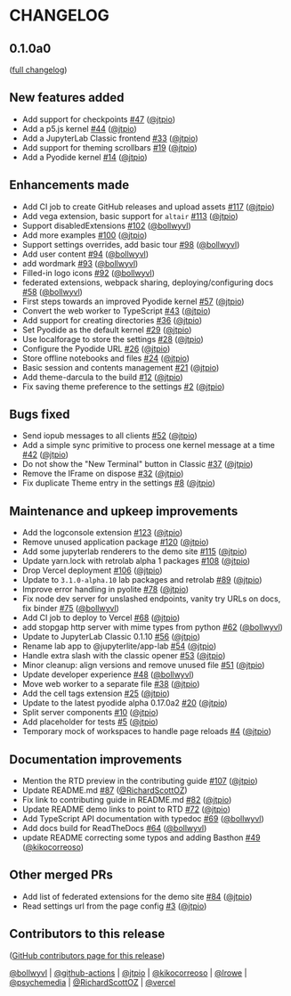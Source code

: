 # CHANGELOG

<!-- <START NEW CHANGELOG ENTRY> -->

## 0.1.0a0

([full changelog](https://github.com/jtpio/jupyterlite/compare/20c89112b481d520946608f3dcd17c09b5bbe372...v0.1.0a0))

## New features added

- Add support for checkpoints [#47](https://github.com/jtpio/jupyterlite/pull/47)
  ([@jtpio](https://github.com/jtpio))
- Add a p5.js kernel [#44](https://github.com/jtpio/jupyterlite/pull/44)
  ([@jtpio](https://github.com/jtpio))
- Add a JupyterLab Classic frontend [#33](https://github.com/jtpio/jupyterlite/pull/33)
  ([@jtpio](https://github.com/jtpio))
- Add support for theming scrollbars [#19](https://github.com/jtpio/jupyterlite/pull/19)
  ([@jtpio](https://github.com/jtpio))
- Add a Pyodide kernel [#14](https://github.com/jtpio/jupyterlite/pull/14)
  ([@jtpio](https://github.com/jtpio))

## Enhancements made

- Add CI job to create GitHub releases and upload assets
  [#117](https://github.com/jtpio/jupyterlite/pull/117)
  ([@jtpio](https://github.com/jtpio))
- Add vega extension, basic support for `altair`
  [#113](https://github.com/jtpio/jupyterlite/pull/113)
  ([@jtpio](https://github.com/jtpio))
- Support disabledExtensions [#102](https://github.com/jtpio/jupyterlite/pull/102)
  ([@bollwyvl](https://github.com/bollwyvl))
- Add more examples [#100](https://github.com/jtpio/jupyterlite/pull/100)
  ([@jtpio](https://github.com/jtpio))
- Support settings overrides, add basic tour
  [#98](https://github.com/jtpio/jupyterlite/pull/98)
  ([@bollwyvl](https://github.com/bollwyvl))
- Add user content [#94](https://github.com/jtpio/jupyterlite/pull/94)
  ([@bollwyvl](https://github.com/bollwyvl))
- add wordmark [#93](https://github.com/jtpio/jupyterlite/pull/93)
  ([@bollwyvl](https://github.com/bollwyvl))
- Filled-in logo icons [#92](https://github.com/jtpio/jupyterlite/pull/92)
  ([@bollwyvl](https://github.com/bollwyvl))
- federated extensions, webpack sharing, deploying/configuring docs
  [#58](https://github.com/jtpio/jupyterlite/pull/58)
  ([@bollwyvl](https://github.com/bollwyvl))
- First steps towards an improved Pyodide kernel
  [#57](https://github.com/jtpio/jupyterlite/pull/57)
  ([@jtpio](https://github.com/jtpio))
- Convert the web worker to TypeScript
  [#43](https://github.com/jtpio/jupyterlite/pull/43)
  ([@jtpio](https://github.com/jtpio))
- Add support for creating directories
  [#36](https://github.com/jtpio/jupyterlite/pull/36)
  ([@jtpio](https://github.com/jtpio))
- Set Pyodide as the default kernel [#29](https://github.com/jtpio/jupyterlite/pull/29)
  ([@jtpio](https://github.com/jtpio))
- Use localforage to store the settings
  [#28](https://github.com/jtpio/jupyterlite/pull/28)
  ([@jtpio](https://github.com/jtpio))
- Configure the Pyodide URL [#26](https://github.com/jtpio/jupyterlite/pull/26)
  ([@jtpio](https://github.com/jtpio))
- Store offline notebooks and files [#24](https://github.com/jtpio/jupyterlite/pull/24)
  ([@jtpio](https://github.com/jtpio))
- Basic session and contents management
  [#21](https://github.com/jtpio/jupyterlite/pull/21)
  ([@jtpio](https://github.com/jtpio))
- Add theme-darcula to the build [#12](https://github.com/jtpio/jupyterlite/pull/12)
  ([@jtpio](https://github.com/jtpio))
- Fix saving theme preference to the settings
  [#2](https://github.com/jtpio/jupyterlite/pull/2) ([@jtpio](https://github.com/jtpio))

## Bugs fixed

- Send iopub messages to all clients [#52](https://github.com/jtpio/jupyterlite/pull/52)
  ([@jtpio](https://github.com/jtpio))
- Add a simple sync primitive to process one kernel message at a time
  [#42](https://github.com/jtpio/jupyterlite/pull/42)
  ([@jtpio](https://github.com/jtpio))
- Do not show the "New Terminal" button in Classic
  [#37](https://github.com/jtpio/jupyterlite/pull/37)
  ([@jtpio](https://github.com/jtpio))
- Remove the IFrame on dispose [#32](https://github.com/jtpio/jupyterlite/pull/32)
  ([@jtpio](https://github.com/jtpio))
- Fix duplicate Theme entry in the settings
  [#8](https://github.com/jtpio/jupyterlite/pull/8) ([@jtpio](https://github.com/jtpio))

## Maintenance and upkeep improvements

- Add the logconsole extension [#123](https://github.com/jtpio/jupyterlite/pull/123)
  ([@jtpio](https://github.com/jtpio))
- Remove unused application package
  [#120](https://github.com/jtpio/jupyterlite/pull/120)
  ([@jtpio](https://github.com/jtpio))
- Add some jupyterlab renderers to the demo site
  [#115](https://github.com/jtpio/jupyterlite/pull/115)
  ([@jtpio](https://github.com/jtpio))
- Update yarn.lock with retrolab alpha 1 packages
  [#108](https://github.com/jtpio/jupyterlite/pull/108)
  ([@jtpio](https://github.com/jtpio))
- Drop Vercel deployment [#106](https://github.com/jtpio/jupyterlite/pull/106)
  ([@jtpio](https://github.com/jtpio))
- Update to `3.1.0-alpha.10` lab packages and retrolab
  [#89](https://github.com/jtpio/jupyterlite/pull/89)
  ([@jtpio](https://github.com/jtpio))
- Improve error handling in pyolite [#78](https://github.com/jtpio/jupyterlite/pull/78)
  ([@jtpio](https://github.com/jtpio))
- Fix node dev server for unslashed endpoints, vanity try URLs on docs, fix binder
  [#75](https://github.com/jtpio/jupyterlite/pull/75)
  ([@bollwyvl](https://github.com/bollwyvl))
- Add CI job to deploy to Vercel [#68](https://github.com/jtpio/jupyterlite/pull/68)
  ([@jtpio](https://github.com/jtpio))
- add stopgap http server with mime types from python
  [#62](https://github.com/jtpio/jupyterlite/pull/62)
  ([@bollwyvl](https://github.com/bollwyvl))
- Update to JupyterLab Classic 0.1.10
  [#56](https://github.com/jtpio/jupyterlite/pull/56)
  ([@jtpio](https://github.com/jtpio))
- Rename lab app to @jupyterlite/app-lab
  [#54](https://github.com/jtpio/jupyterlite/pull/54)
  ([@jtpio](https://github.com/jtpio))
- Handle extra slash with the classic opener
  [#53](https://github.com/jtpio/jupyterlite/pull/53)
  ([@jtpio](https://github.com/jtpio))
- Minor cleanup: align versions and remove unused file
  [#51](https://github.com/jtpio/jupyterlite/pull/51)
  ([@jtpio](https://github.com/jtpio))
- Update developer experience [#48](https://github.com/jtpio/jupyterlite/pull/48)
  ([@bollwyvl](https://github.com/bollwyvl))
- Move web worker to a separate file [#38](https://github.com/jtpio/jupyterlite/pull/38)
  ([@jtpio](https://github.com/jtpio))
- Add the cell tags extension [#25](https://github.com/jtpio/jupyterlite/pull/25)
  ([@jtpio](https://github.com/jtpio))
- Update to the latest pyodide alpha 0.17.0a2
  [#20](https://github.com/jtpio/jupyterlite/pull/20)
  ([@jtpio](https://github.com/jtpio))
- Split server components [#10](https://github.com/jtpio/jupyterlite/pull/10)
  ([@jtpio](https://github.com/jtpio))
- Add placeholder for tests [#5](https://github.com/jtpio/jupyterlite/pull/5)
  ([@jtpio](https://github.com/jtpio))
- Temporary mock of workspaces to handle page reloads
  [#4](https://github.com/jtpio/jupyterlite/pull/4) ([@jtpio](https://github.com/jtpio))

## Documentation improvements

- Mention the RTD preview in the contributing guide
  [#107](https://github.com/jtpio/jupyterlite/pull/107)
  ([@jtpio](https://github.com/jtpio))
- Update README.md [#87](https://github.com/jtpio/jupyterlite/pull/87)
  ([@RichardScottOZ](https://github.com/RichardScottOZ))
- Fix link to contributing guide in README.md
  [#82](https://github.com/jtpio/jupyterlite/pull/82)
  ([@jtpio](https://github.com/jtpio))
- Update README demo links to point to RTD
  [#72](https://github.com/jtpio/jupyterlite/pull/72)
  ([@jtpio](https://github.com/jtpio))
- Add TypeScript API documentation with typedoc
  [#69](https://github.com/jtpio/jupyterlite/pull/69)
  ([@bollwyvl](https://github.com/bollwyvl))
- Add docs build for ReadTheDocs [#64](https://github.com/jtpio/jupyterlite/pull/64)
  ([@bollwyvl](https://github.com/bollwyvl))
- update README correcting some typos and adding Basthon
  [#49](https://github.com/jtpio/jupyterlite/pull/49)
  ([@kikocorreoso](https://github.com/kikocorreoso))

## Other merged PRs

- Add list of federated extensions for the demo site
  [#84](https://github.com/jtpio/jupyterlite/pull/84)
  ([@jtpio](https://github.com/jtpio))
- Read settings url from the page config
  [#3](https://github.com/jtpio/jupyterlite/pull/3) ([@jtpio](https://github.com/jtpio))

## Contributors to this release

([GitHub contributors page for this release](https://github.com/jtpio/jupyterlite/graphs/contributors?from=2021-03-27&to=2021-06-02&type=c))

[@bollwyvl](https://github.com/search?q=repo%3Ajtpio%2Fjupyterlite+involves%3Abollwyvl+updated%3A2021-03-27..2021-06-02&type=Issues)
|
[@github-actions](https://github.com/search?q=repo%3Ajtpio%2Fjupyterlite+involves%3Agithub-actions+updated%3A2021-03-27..2021-06-02&type=Issues)
|
[@jtpio](https://github.com/search?q=repo%3Ajtpio%2Fjupyterlite+involves%3Ajtpio+updated%3A2021-03-27..2021-06-02&type=Issues)
|
[@kikocorreoso](https://github.com/search?q=repo%3Ajtpio%2Fjupyterlite+involves%3Akikocorreoso+updated%3A2021-03-27..2021-06-02&type=Issues)
|
[@lrowe](https://github.com/search?q=repo%3Ajtpio%2Fjupyterlite+involves%3Alrowe+updated%3A2021-03-27..2021-06-02&type=Issues)
|
[@psychemedia](https://github.com/search?q=repo%3Ajtpio%2Fjupyterlite+involves%3Apsychemedia+updated%3A2021-03-27..2021-06-02&type=Issues)
|
[@RichardScottOZ](https://github.com/search?q=repo%3Ajtpio%2Fjupyterlite+involves%3ARichardScottOZ+updated%3A2021-03-27..2021-06-02&type=Issues)
|
[@vercel](https://github.com/search?q=repo%3Ajtpio%2Fjupyterlite+involves%3Avercel+updated%3A2021-03-27..2021-06-02&type=Issues)

<!-- <END NEW CHANGELOG ENTRY> -->
